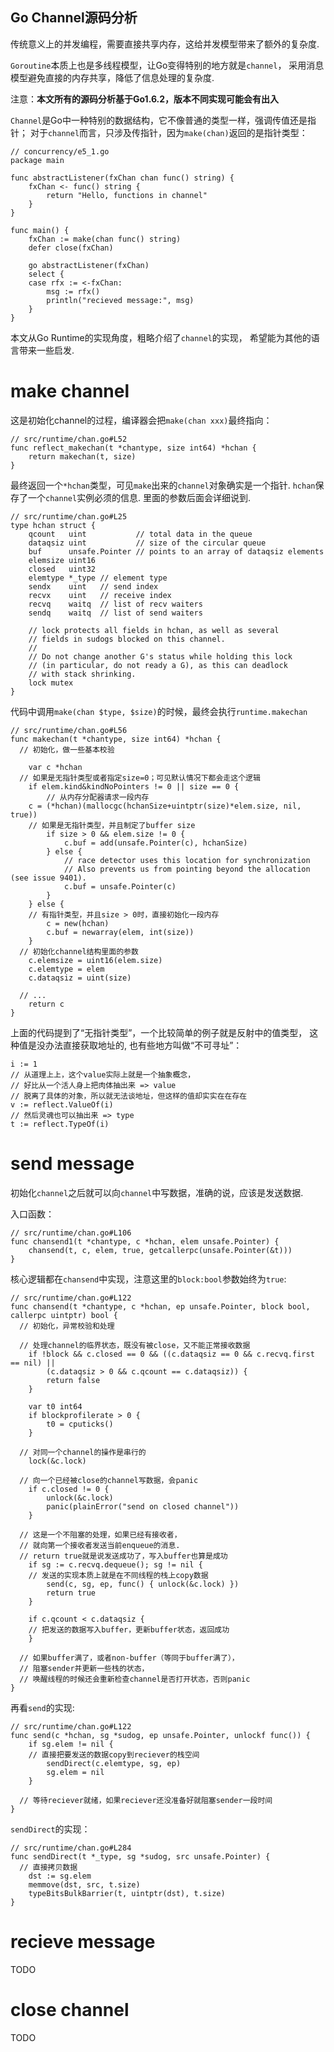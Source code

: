 Go Channel源码分析
---------------------

传统意义上的并发编程，需要直接共享内存，这给并发模型带来了额外的复杂度.

`Goroutine`本质上也是多线程模型，让Go变得特别的地方就是`channel`，
采用消息模型避免直接的内存共享，降低了信息处理的复杂度.

注意：**本文所有的源码分析基于Go1.6.2，版本不同实现可能会有出入**

`Channel`是Go中一种特别的数据结构，它不像普通的类型一样，强调传值还是指针；
对于`channel`而言，只涉及传指针，因为`make(chan)`返回的是指针类型：

```
// concurrency/e5_1.go
package main

func abstractListener(fxChan chan func() string) {
	fxChan <- func() string {
		return "Hello, functions in channel"
	}
}

func main() {
	fxChan := make(chan func() string)
	defer close(fxChan)

	go abstractListener(fxChan)
	select {
	case rfx := <-fxChan:
		msg := rfx()
		println("recieved message:", msg)
	}
}
```

本文从Go Runtime的实现角度，粗略介绍了`channel`的实现，
希望能为其他的语言带来一些启发.

# make channel

这是初始化channel的过程，编译器会把`make(chan xxx)`最终指向：

```
// src/runtime/chan.go#L52
func reflect_makechan(t *chantype, size int64) *hchan {
	return makechan(t, size)
}
```

最终返回一个`*hchan`类型，可见`make`出来的`channel`对象确实是一个指针.
`hchan`保存了一个`channel`实例必须的信息. 里面的参数后面会详细说到.

```
// src/runtime/chan.go#L25
type hchan struct {
	qcount   uint           // total data in the queue
	dataqsiz uint           // size of the circular queue
	buf      unsafe.Pointer // points to an array of dataqsiz elements
	elemsize uint16
	closed   uint32
	elemtype *_type // element type
	sendx    uint   // send index
	recvx    uint   // receive index
	recvq    waitq  // list of recv waiters
	sendq    waitq  // list of send waiters

	// lock protects all fields in hchan, as well as several
	// fields in sudogs blocked on this channel.
	//
	// Do not change another G's status while holding this lock
	// (in particular, do not ready a G), as this can deadlock
	// with stack shrinking.
	lock mutex
}
```

代码中调用`make(chan $type, $size)`的时候，最终会执行`runtime.makechan`

```
// src/runtime/chan.go#L56
func makechan(t *chantype, size int64) *hchan {
  // 初始化，做一些基本校验

	var c *hchan
  // 如果是无指针类型或者指定size=0；可见默认情况下都会走这个逻辑
	if elem.kind&kindNoPointers != 0 || size == 0 {
		// 从内存分配器请求一段内存
    c = (*hchan)(mallocgc(hchanSize+uintptr(size)*elem.size, nil, true))
    // 如果是无指针类型，并且制定了buffer size
		if size > 0 && elem.size != 0 {
			c.buf = add(unsafe.Pointer(c), hchanSize)
		} else {
			// race detector uses this location for synchronization
			// Also prevents us from pointing beyond the allocation (see issue 9401).
			c.buf = unsafe.Pointer(c)
		}
	} else {
    // 有指针类型，并且size > 0时，直接初始化一段内存
		c = new(hchan)
		c.buf = newarray(elem, int(size))
	}
  // 初始化channel结构里面的参数
	c.elemsize = uint16(elem.size)
	c.elemtype = elem
	c.dataqsiz = uint(size)

  // ...
	return c
}
```

上面的代码提到了“无指针类型”，一个比较简单的例子就是反射中的值类型，
这种值是没办法直接获取地址的, 也有些地方叫做“不可寻址”：

```
i := 1
// 从道理上上，这个value实际上就是一个抽象概念，
// 好比从一个活人身上把肉体抽出来 => value
// 脱离了具体的对象，所以就无法谈地址，但这样的值却实实在在存在
v := reflect.ValueOf(i)
// 然后灵魂也可以抽出来 => type
t := reflect.TypeOf(i)
```

# send message

初始化`channel`之后就可以向`channel`中写数据，准确的说，应该是发送数据.

入口函数：

```
// src/runtime/chan.go#L106
func chansend1(t *chantype, c *hchan, elem unsafe.Pointer) {
	chansend(t, c, elem, true, getcallerpc(unsafe.Pointer(&t)))
}
```

核心逻辑都在`chansend`中实现，注意这里的`block:bool`参数始终为`true`:

```
// src/runtime/chan.go#L122
func chansend(t *chantype, c *hchan, ep unsafe.Pointer, block bool, callerpc uintptr) bool {
  // 初始化，异常校验和处理

  // 处理channel的临界状态，既没有被close，又不能正常接收数据
	if !block && c.closed == 0 && ((c.dataqsiz == 0 && c.recvq.first == nil) ||
		(c.dataqsiz > 0 && c.qcount == c.dataqsiz)) {
		return false
	}

	var t0 int64
	if blockprofilerate > 0 {
		t0 = cputicks()
	}

  // 对同一个channel的操作是串行的
	lock(&c.lock)

  // 向一个已经被close的channel写数据，会panic
	if c.closed != 0 {
		unlock(&c.lock)
		panic(plainError("send on closed channel"))
	}

  // 这是一个不阻塞的处理，如果已经有接收者，
  // 就向第一个接收者发送当前enqueue的消息.
  // return true就是说发送成功了，写入buffer也算是成功
	if sg := c.recvq.dequeue(); sg != nil {
    // 发送的实现本质上就是在不同线程的栈上copy数据
		send(c, sg, ep, func() { unlock(&c.lock) })
		return true
	}

	if c.qcount < c.dataqsiz {
    // 把发送的数据写入buffer，更新buffer状态，返回成功
	}

  // 如果buffer满了，或者non-buffer（等同于buffer满了），
  // 阻塞sender并更新一些栈的状态，
  // 唤醒线程的时候还会重新检查channel是否打开状态，否则panic
}
```

再看`send`的实现:

```
// src/runtime/chan.go#L122
func send(c *hchan, sg *sudog, ep unsafe.Pointer, unlockf func()) {
	if sg.elem != nil {
    // 直接把要发送的数据copy到reciever的栈空间
		sendDirect(c.elemtype, sg, ep)
		sg.elem = nil
	}

  // 等待reciever就绪，如果reciever还没准备好就阻塞sender一段时间
}
```

`sendDirect`的实现：

```
// src/runtime/chan.go#L284
func sendDirect(t *_type, sg *sudog, src unsafe.Pointer) {
  // 直接拷贝数据
	dst := sg.elem
	memmove(dst, src, t.size)
	typeBitsBulkBarrier(t, uintptr(dst), t.size)
}
```

# recieve message

TODO

# close channel

TODO
